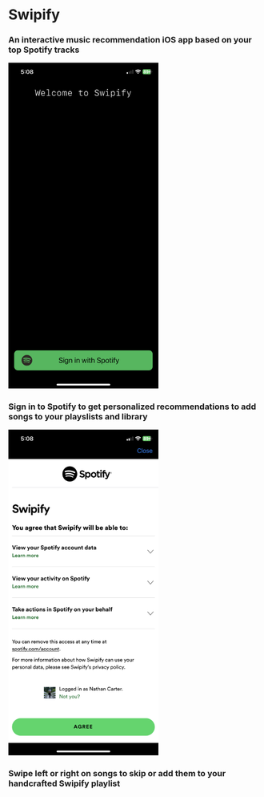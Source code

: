 # Swipify

### An interactive music recommendation iOS app based on your top Spotify tracks
<img
  src="Images/welcome.png"
  alt="Swipify Welcome View"
  style="width: 300px">

### Sign in to Spotify to get personalized recommendations to add songs to your playslists and library

<img
  src="Images/sign_in.png"
  alt="Spotify Sign In"
  style="width: 300px">

### Swipe left or right on songs to skip or add them to your handcrafted Swipify playlist


